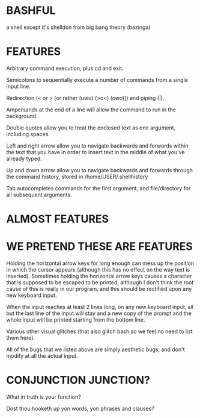 # BASHFUL

a shell except it's shelldon from big bang theory (bazinga)

# FEATURES

Arbitrary command execution, plus cd and exit.

Semicolons to sequentially execute a number of commands from a single input line.

Redirection (< or > [or rather (uwu) (>o<) (owo)]) and piping (|).

Ampersands at the end of a line will allow the command to run in the background.

Double quotes allow you to treat the enclosed text as one argument, including spaces.

Left and right arrow allow you to navigate backwards and forwards within the text that you have in order to insert text in the middle of what you've already typed.

Up and down arrow allow you to navigate backwards and forwards through the command history, stored in /home/USER/.shellhistory

Tab autocompletes commands for the first argument, and file/directory for all subsequent arguments.

# ALMOST FEATURES



# WE PRETEND THESE ARE FEATURES

Holding the horizontal arrow keys for long enough can mess up the position in which the cursor appears (although this has no effect on the way text is inserted). Sometimes holding the horizontal arrow keys causes a character that is supposed to be escaped to be printed, although I don't think the root cause of this is really in our program, and this should be rectified upon any new keyboard input.

When the input reaches at least 2 lines long, on any new keyboard input, all but the last line of the input will stay and a new copy of the prompt and the whole input will be printed starting from the bottom line. 

Various other visual glitches (that also glitch bash so we feel no need to list them here).

All of the bugs that we listed above are simply aesthetic bugs, and don't modify at all the actual input.

# CONJUNCTION JUNCTION?

What in truth is your function?

Dost thou hooketh up yon words, yon phrases and clauses?
